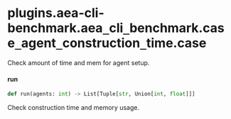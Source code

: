 <a id="plugins.aea-cli-benchmark.aea_cli_benchmark.case_agent_construction_time.case"></a>

# plugins.aea-cli-benchmark.aea`_`cli`_`benchmark.case`_`agent`_`construction`_`time.case

Check amount of time and mem for agent setup.

<a id="plugins.aea-cli-benchmark.aea_cli_benchmark.case_agent_construction_time.case.run"></a>

#### run

```python
def run(agents: int) -> List[Tuple[str, Union[int, float]]]
```

Check construction time and memory usage.

